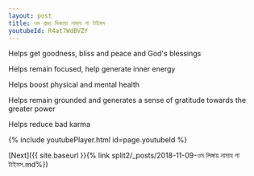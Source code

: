 ```yaml
---
layout: post
title: ওম প্রজা ভিজায়া নামায গা টাইমস
youtubeId: R4at7WdBVZY
---
```

 
 
Helps get goodness, bliss and peace and God's blessings
 
Helps remain focused, help generate inner energy 
 
Helps boost physical and mental health 
 
Helps remain grounded and generates a sense of gratitude towards the greater power 
 
Helps reduce bad karma
 
 
 
 


{% include youtubePlayer.html id=page.youtubeId %}
 
[Next]({{ site.baseurl }}{% link  split2/_posts/2018-11-09-ওম লিঙ্গায় নামায গা টাইমস.md%})
 
